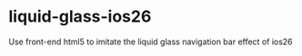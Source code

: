 # liquid-glass-ios26
Use front-end html5 to imitate the liquid glass navigation bar effect of ios26
